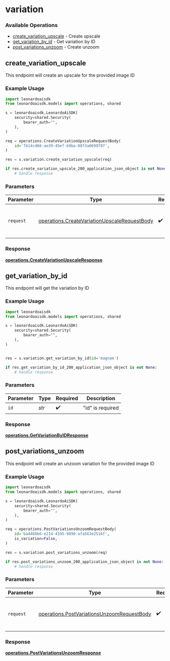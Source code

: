 # variation

### Available Operations

* [create_variation_upscale](#create_variation_upscale) - Create upscale
* [get_variation_by_id](#get_variation_by_id) - Get variation by ID
* [post_variations_unzoom](#post_variations_unzoom) - Create unzoom

## create_variation_upscale

This endpoint will create an upscale for the provided image ID

### Example Usage

```python
import leonardoaisdk
from leonardoaisdk.models import operations, shared

s = leonardoaisdk.LeonardoAiSDK(
    security=shared.Security(
        bearer_auth="",
    ),
)

req = operations.CreateVariationUpscaleRequestBody(
    id='fb14cd66-ae39-45ef-b9ba-88f3a6699707',
)

res = s.variation.create_variation_upscale(req)

if res.create_variation_upscale_200_application_json_object is not None:
    # handle response
```

### Parameters

| Parameter                                                                                                    | Type                                                                                                         | Required                                                                                                     | Description                                                                                                  |
| ------------------------------------------------------------------------------------------------------------ | ------------------------------------------------------------------------------------------------------------ | ------------------------------------------------------------------------------------------------------------ | ------------------------------------------------------------------------------------------------------------ |
| `request`                                                                                                    | [operations.CreateVariationUpscaleRequestBody](../../models/operations/createvariationupscalerequestbody.md) | :heavy_check_mark:                                                                                           | The request object to use for the request.                                                                   |


### Response

**[operations.CreateVariationUpscaleResponse](../../models/operations/createvariationupscaleresponse.md)**


## get_variation_by_id

This endpoint will get the variation by ID

### Example Usage

```python
import leonardoaisdk
from leonardoaisdk.models import operations, shared

s = leonardoaisdk.LeonardoAiSDK(
    security=shared.Security(
        bearer_auth="",
    ),
)


res = s.variation.get_variation_by_id(id='magnam')

if res.get_variation_by_id_200_application_json_object is not None:
    # handle response
```

### Parameters

| Parameter          | Type               | Required           | Description        |
| ------------------ | ------------------ | ------------------ | ------------------ |
| `id`               | *str*              | :heavy_check_mark: | "id" is required   |


### Response

**[operations.GetVariationByIDResponse](../../models/operations/getvariationbyidresponse.md)**


## post_variations_unzoom

This endpoint will create an unzoom variation for the provided image ID

### Example Usage

```python
import leonardoaisdk
from leonardoaisdk.models import operations, shared

s = leonardoaisdk.LeonardoAiSDK(
    security=shared.Security(
        bearer_auth="",
    ),
)

req = operations.PostVariationsUnzoomRequestBody(
    id='ba4469b6-e214-4195-9890-afa563e2516f',
    is_variation=False,
)

res = s.variation.post_variations_unzoom(req)

if res.post_variations_unzoom_200_application_json_object is not None:
    # handle response
```

### Parameters

| Parameter                                                                                                | Type                                                                                                     | Required                                                                                                 | Description                                                                                              |
| -------------------------------------------------------------------------------------------------------- | -------------------------------------------------------------------------------------------------------- | -------------------------------------------------------------------------------------------------------- | -------------------------------------------------------------------------------------------------------- |
| `request`                                                                                                | [operations.PostVariationsUnzoomRequestBody](../../models/operations/postvariationsunzoomrequestbody.md) | :heavy_check_mark:                                                                                       | The request object to use for the request.                                                               |


### Response

**[operations.PostVariationsUnzoomResponse](../../models/operations/postvariationsunzoomresponse.md)**


